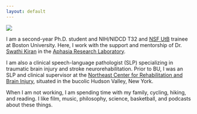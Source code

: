 ```yaml
---
layout: default
---
```


<img class="profile-picture" src="image.png">

I am a second-year Ph.D. student and NIH/NIDCD T32 and [NSF UtB](https://www.bu.edu/neurophotonics-nrt/) trainee at Boston University. Here, I work with the support and mentorship of Dr. [Swathi Kiran](https://www.bu.edu/sargent/profile/swathi-kiran-ph-d-ccc-slp/) in the [Aphasia Research Laboratory](https://www.bu.edu/aphasiaresearch/).

I am also a clinical speech-language pathologist (SLP) specializing in traumatic brain injury and stroke neurorehabilitation. Prior to BU, I was an SLP and clinical supervisor at the [Northeast Center for Rehabilitation and Brain Injury](http://www.northeastcenter.com), situated in the bucolic Hudson Valley, New York.

When I am not working, I am spending time with my family, cycling, hiking, and reading. I like film, music, philosophy, science, basketball, and podcasts about these things.

